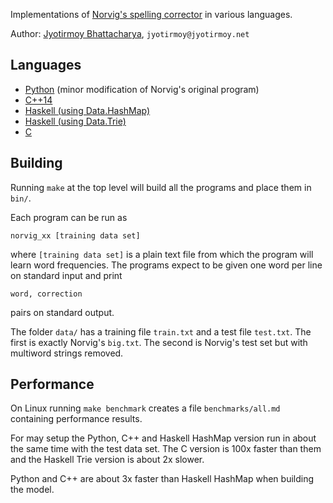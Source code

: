 Implementations of [Norvig's spelling corrector](http://norvig.com/spell-correct.html) in various languages.

Author: [Jyotirmoy Bhattacharya](http://www.jyotirmoy.net), `jyotirmoy@jyotirmoy.net`

## Languages
* [Python](https://github.com/jmoy/norvig-spell/blob/master/python2/norvig.py) (minor modification of Norvig's original program)
* [C++14](https://github.com/jmoy/norvig-spell/blob/master/cxx1y/norvig.cc)
* [Haskell (using Data.HashMap)](https://github.com/jmoy/norvig-spell/blob/master/haskell/norvig.hs)
* [Haskell (using Data.Trie)](https://github.com/jmoy/norvig-spell/blob/master/haskell-trie/norvig.hs)
* [C](https://github.com/jmoy/norvig-spell/tree/master/c)

## Building
Running `make` at the top level will build all the programs and place them in `bin/`.

Each program can be run as

    norvig_xx [training data set]

where `[training data set]` is a plain text file from which the program will learn word frequencies. The programs expect to be given one word per line on standard input and print

    word, correction

pairs on standard output.

The folder `data/` has a training file `train.txt` and a test file `test.txt`. The first is exactly Norvig's `big.txt`. The second is Norvig's test set but with multiword strings removed.

## Performance

On Linux running `make benchmark` creates a file `benchmarks/all.md` containing performance results.

For may setup the Python, C++ and Haskell HashMap version run in about the same time with the test data set. The C version is 100x faster than them and the Haskell Trie version is about 2x slower.

Python and C++ are about 3x faster than Haskell HashMap when building the model.
